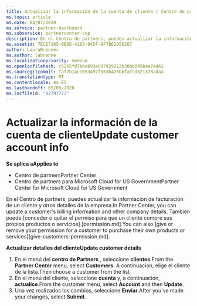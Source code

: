 ```yaml
---
title: Actualizar la información de la cuenta de cliente | Centro de partners
ms.topic: article
ms.date: 04/07/2020
ms.service: partner-dashboard
ms.subservice: partnercenter-csp
description: En el Centro de partners, puedes actualizar la información de facturación de un cliente y otros detalles de la empresa.
ms.assetid: 7ECE7165-0B0D-4183-845F-9F7B62056207
author: LauraBrenner
ms.author: labrenne
ms.localizationpriority: medium
ms.openlocfilehash: c5265fd7b6eb93e897929212b30bb045bae7e462
ms.sourcegitcommit: faf7b1ac1653497f963b428bbfafcd821378adaa
ms.translationtype: MT
ms.contentlocale: es-ES
ms.lasthandoff: 05/05/2020
ms.locfileid: "82797773"
---
```

# <a name="update-customer-account-info"></a><span data-ttu-id="1304d-103">Actualizar la información de la cuenta de cliente</span><span class="sxs-lookup"><span data-stu-id="1304d-103">Update customer account info</span></span>

<span data-ttu-id="1304d-104">**Se aplica a**</span><span class="sxs-lookup"><span data-stu-id="1304d-104">**Applies to**</span></span>

-  <span data-ttu-id="1304d-105">Centro de partners</span><span class="sxs-lookup"><span data-stu-id="1304d-105">Partner Center</span></span>
-  <span data-ttu-id="1304d-106">Centro de partners para Microsoft Cloud for US Government</span><span class="sxs-lookup"><span data-stu-id="1304d-106">Partner Center for Microsoft Cloud for US Government</span></span>


<span data-ttu-id="1304d-107">En el Centro de partners, puedes actualizar la información de facturación de un cliente y otros detalles de la empresa.</span><span class="sxs-lookup"><span data-stu-id="1304d-107">In Partner Center, you can update a customer's billing information and other company details.</span></span> <span data-ttu-id="1304d-108">También puede [conceder o quitar el permiso para que un cliente compre sus propios productos o servicios] [permission.md].</span><span class="sxs-lookup"><span data-stu-id="1304d-108">You can also [give or remove your permission for a customer to purchase their own products or services][give-customers-permission.md].</span></span>

<span data-ttu-id="1304d-109">**Actualizar detalles del cliente**</span><span class="sxs-lookup"><span data-stu-id="1304d-109">**Update customer details**</span></span>

1.  <span data-ttu-id="1304d-110">En el menú del **centro de Partners** , seleccione **clientes**.</span><span class="sxs-lookup"><span data-stu-id="1304d-110">From the **Partner Center** menu, select **Customers**.</span></span> <span data-ttu-id="1304d-111">A continuación, elige el cliente de la lista.</span><span class="sxs-lookup"><span data-stu-id="1304d-111">Then choose a customer from the list</span></span>
2.  <span data-ttu-id="1304d-112">En el menú del cliente, seleccione **cuenta** y, a continuación, **actualice**.</span><span class="sxs-lookup"><span data-stu-id="1304d-112">From the customer menu, select **Account** and then **Update**.</span></span>
3.  <span data-ttu-id="1304d-113">Una vez realizados los cambios, seleccione **Enviar**.</span><span class="sxs-lookup"><span data-stu-id="1304d-113">After you've made your changes, select **Submit**.</span></span>